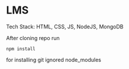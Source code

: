 # LMS

Tech Stack: HTML, CSS, JS, NodeJS, MongoDB

After cloning repo run

```console
npm install
```
for installing git ignored node_modules
